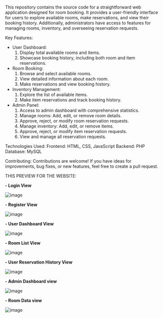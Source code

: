 This repository contains the source code for a straightforward web application designed for room booking. It provides a user-friendly interface for users to explore available rooms, make reservations, and view their booking history. Additionally, administrators have access to features for managing rooms, inventory, and overseeing reservation requests.

Key Features:

- User Dashboard:
  1. Display total available rooms and items.
  2. Showcase booking history, including both room and item reservations.
- Room Booking:
  1. Browse and select available rooms.
  2. View detailed information about each room.
  3. Make reservations and view booking history.
- Inventory Management:
  1. Explore the list of available items.
  2. Make item reservations and track booking history.
- Admin Panel:
  1. Access to admin dashboard with comprehensive statistics.
  2. Manage rooms: Add, edit, or remove room details.
  3. Approve, reject, or modify room reservation requests.
  4. Manage inventory: Add, edit, or remove items.
  5. Approve, reject, or modify item reservation requests.
  6. View and manage all reservation requests.
 
  
Technologies Used: Frontend: HTML, CSS, JavaScript
Backend: PHP
Database: MySQL

Contributing: 
Contributions are welcome! If you have ideas for improvements, bug fixes, or new features, feel free to create a pull request.


THIS PREVIEW FOR THE WEBSITE:

**- Login View**

![image](https://github.com/user-attachments/assets/0f3935eb-4237-4879-8719-262960792f5e)


**- Register View**

  ![image](https://github.com/user-attachments/assets/ffff940f-adf4-446b-9058-2e947c46b6a5)
  

**- User Dashboard View**

  ![image](https://github.com/user-attachments/assets/b87459a3-0b2e-4b8d-b83b-ae020241f585)
  

**- Room List View**

![image](https://github.com/user-attachments/assets/fcb91314-398e-4b3d-a805-37193a698eb4)


**- User Reservation History View**

![image](https://github.com/user-attachments/assets/2daa9f82-893b-49ca-8eee-5ff26c5be708)


**- Admin Dashboard view**

![image](https://github.com/user-attachments/assets/234800e1-e613-442c-a40d-35694574bd91)


**- Room Data view**

![image](https://github.com/user-attachments/assets/3a49d403-f3a3-423e-a02b-da1785908f72)
